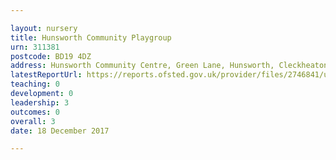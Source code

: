 ```yaml
---

layout: nursery
title: Hunsworth Community Playgroup
urn: 311381
postcode: BD19 4DZ
address: Hunsworth Community Centre, Green Lane, Hunsworth, Cleckheaton, West Yorkshire, BD19 4DZ
latestReportUrl: https://reports.ofsted.gov.uk/provider/files/2746841/urn/311381.pdf
teaching: 0
development: 0
leadership: 3
outcomes: 0
overall: 3
date: 18 December 2017

---
```

